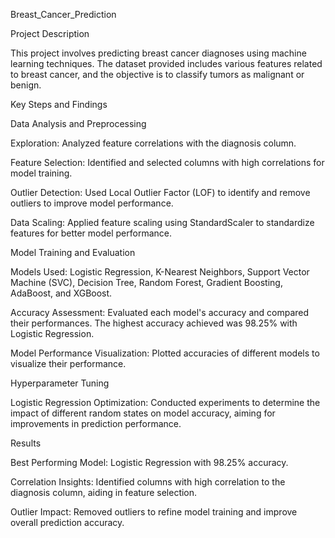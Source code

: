 Breast_Cancer_Prediction

Project Description

This project involves predicting breast cancer diagnoses using machine learning techniques. The dataset provided includes various features related to breast cancer, and the objective is to classify tumors as malignant or benign.


Key Steps and Findings

Data Analysis and Preprocessing


Exploration: Analyzed feature correlations with the diagnosis column.

Feature Selection: Identified and selected columns with high correlations for model training.

Outlier Detection: Used Local Outlier Factor (LOF) to identify and remove outliers to improve model performance.

Data Scaling: Applied feature scaling using StandardScaler to standardize features for better model performance.

Model Training and Evaluation


Models Used: Logistic Regression, K-Nearest Neighbors, Support Vector Machine (SVC), Decision Tree, Random Forest, Gradient Boosting, AdaBoost, and XGBoost.

Accuracy Assessment: Evaluated each model's accuracy and compared their performances. The highest accuracy achieved was 98.25% with Logistic Regression.

Model Performance Visualization: Plotted accuracies of different models to visualize their performance.

Hyperparameter Tuning


Logistic Regression Optimization: Conducted experiments to determine the impact of different random states on model accuracy, aiming for improvements in prediction performance.

Results

Best Performing Model: Logistic Regression with 98.25% accuracy.

Correlation Insights: Identified columns with high correlation to the diagnosis column, aiding in feature selection.

Outlier Impact: Removed outliers to refine model training and improve overall prediction accuracy.


